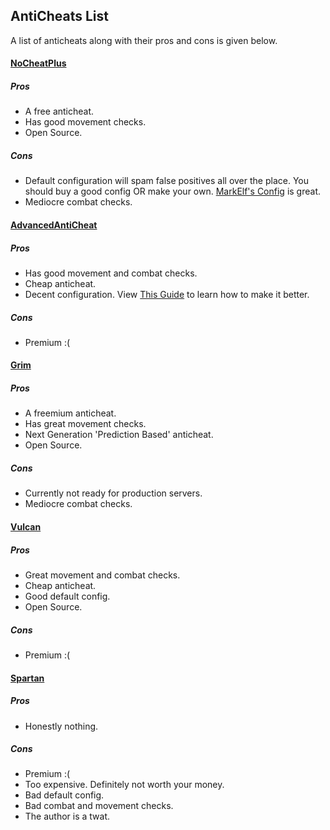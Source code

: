 ## AntiCheats List
 A list of anticheats along with their pros and cons is given below.


#### [NoCheatPlus](https://github.com/Updated-NoCheatPlus/NoCheatPlus)
##### Pros
  - A free anticheat.
  - Has good movement checks.
  - Open Source.
##### Cons
  - Default configuration will spam false positives all over the place. You should buy a good config OR make your own. [MarkElf's Config](https://www.mc-market.org/resources/475/) is great.
  - Mediocre combat checks.

#### [AdvancedAntiCheat](https://www.spigotmc.org/resources/aac-advanced-anti-cheat-hack-kill-aura-blocker.6442/)
##### Pros
  - Has good movement and combat checks.
  - Cheap anticheat.
  - Decent configuration. View [This Guide](https://www.spigotmc.org/threads/109418/) to learn how to make it better.
##### Cons
  - Premium :(

#### [Grim](https://github.com/MWHunter/Grim)
##### Pros
  - A freemium anticheat.
  - Has great movement checks.
  - Next Generation 'Prediction Based' anticheat.
  - Open Source.
##### Cons
  - Currently not ready for production servers.
  - Mediocre combat checks.

#### [Vulcan](https://www.spigotmc.org/resources/vulcan-advanced-cheat-detection-1-7-1-16-5.83626/)
##### Pros
  - Great movement and combat checks.
  - Cheap anticheat.
  - Good default config.
  - Open Source.
##### Cons
  - Premium :(

#### [Spartan](https://www.spigotmc.org/resources/spartan-anti-cheat-advanced-cheat-detection-hack-blocker-1-7-2-1-17-1.25638/)
##### Pros
  - Honestly nothing.
##### Cons
  - Premium :(
  - Too expensive. Definitely not worth your money.
  - Bad default config.
  - Bad combat and movement checks.
  - The author is a twat.
